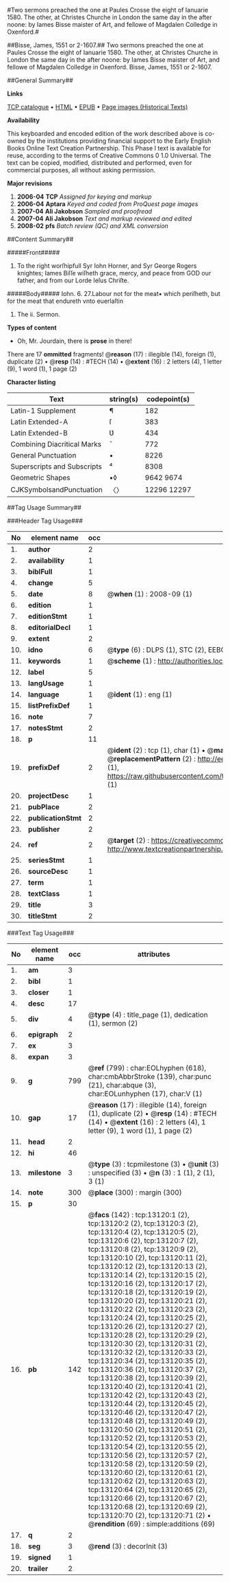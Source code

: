#Two sermons preached the one at Paules Crosse the eight of Ianuarie 1580. The other, at Christes Churche in London the same day in the after noone: by Iames Bisse maister of Art, and fellowe of Magdalen Colledge in Oxenford.#

##Bisse, James, 1551 or 2-1607.##
Two sermons preached the one at Paules Crosse the eight of Ianuarie 1580. The other, at Christes Churche in London the same day in the after noone: by Iames Bisse maister of Art, and fellowe of Magdalen Colledge in Oxenford.
Bisse, James, 1551 or 2-1607.

##General Summary##

**Links**

[TCP catalogue](http://www.ota.ox.ac.uk/tcp/)  • 
[HTML](http://tei.it.ox.ac.uk/tcp/Texts-HTML/free/A16/A16175.html)  • 
[EPUB](http://tei.it.ox.ac.uk/tcp/Texts-EPUB/free/A16/A16175.epub) • 
[Page images (Historical Texts)](https://data.historicaltexts.jisc.ac.uk/view?pubId=eebo-99848046e&pageId=eebo-99848046e-13120-1)

**Availability**

This keyboarded and encoded edition of the
	       work described above is co-owned by the institutions
	       providing financial support to the Early English Books
	       Online Text Creation Partnership. This Phase I text is
	       available for reuse, according to the terms of Creative
	       Commons 0 1.0 Universal. The text can be copied,
	       modified, distributed and performed, even for
	       commercial purposes, all without asking permission.

**Major revisions**

1. __2006-04__ __TCP__ *Assigned for keying and markup*
1. __2006-04__ __Aptara__ *Keyed and coded from ProQuest page images*
1. __2007-04__ __Ali Jakobson__ *Sampled and proofread*
1. __2007-04__ __Ali Jakobson__ *Text and markup reviewed and edited*
1. __2008-02__ __pfs__ *Batch review (QC) and XML conversion*

##Content Summary##

#####Front#####

1. To the right worſhipfull
Syr Iohn Horner, and Syr George
Rogers knightes; Iames Biſſe wiſheth
grace, mercy, and peace from GOD
our father, and from our Lorde
Ieſus Chriſte.

#####Body#####
Iohn. 6. 27.Labour not for the meat▪ which periſheth,
but for the meat that endureth vnto euerlaſtin
1. The ii. Sermon.

**Types of content**

  * Oh, Mr. Jourdain, there is **prose** in there!

There are 17 **ommitted** fragments! 
 @__reason__ (17) : illegible (14), foreign (1), duplicate (2)  •  @__resp__ (14) : #TECH (14)  •  @__extent__ (16) : 2 letters (4), 1 letter (9), 1 word (1), 1 page (2)

**Character listing**


|Text|string(s)|codepoint(s)|
|---|---|---|
|Latin-1 Supplement|¶|182|
|Latin Extended-A|ſ|383|
|Latin Extended-B|Ʋ|434|
|Combining             Diacritical Marks|̄|772|
|General Punctuation|•|8226|
|Superscripts             and Subscripts|⁴|8308|
|Geometric Shapes|▪◊|9642 9674|
|CJKSymbolsandPunctuation|〈〉|12296 12297|

##Tag Usage Summary##

###Header Tag Usage###

|No|element name|occ|attributes|
|---|---|---|---|
|1.|__author__|2||
|2.|__availability__|1||
|3.|__biblFull__|1||
|4.|__change__|5||
|5.|__date__|8| @__when__ (1) : 2008-09 (1)|
|6.|__edition__|1||
|7.|__editionStmt__|1||
|8.|__editorialDecl__|1||
|9.|__extent__|2||
|10.|__idno__|6| @__type__ (6) : DLPS (1), STC (2), EEBO-CITATION (1), PROQUEST (1), VID (1)|
|11.|__keywords__|1| @__scheme__ (1) : http://authorities.loc.gov/ (1)|
|12.|__label__|5||
|13.|__langUsage__|1||
|14.|__language__|1| @__ident__ (1) : eng (1)|
|15.|__listPrefixDef__|1||
|16.|__note__|7||
|17.|__notesStmt__|2||
|18.|__p__|11||
|19.|__prefixDef__|2| @__ident__ (2) : tcp (1), char (1)  •  @__matchPattern__ (2) : ([0-9\-]+):([0-9IVX]+) (1), (.+) (1)  •  @__replacementPattern__ (2) : http://eebo.chadwyck.com/downloadtiff?vid=$1&page=$2 (1), https://raw.githubusercontent.com/textcreationpartnership/Texts/master/tcpchars.xml#$1 (1)|
|20.|__projectDesc__|1||
|21.|__pubPlace__|2||
|22.|__publicationStmt__|2||
|23.|__publisher__|2||
|24.|__ref__|2| @__target__ (2) : https://creativecommons.org/publicdomain/zero/1.0/ (1), http://www.textcreationpartnership.org/docs/. (1)|
|25.|__seriesStmt__|1||
|26.|__sourceDesc__|1||
|27.|__term__|1||
|28.|__textClass__|1||
|29.|__title__|3||
|30.|__titleStmt__|2||


###Text Tag Usage###

|No|element name|occ|attributes|
|---|---|---|---|
|1.|__am__|3||
|2.|__bibl__|1||
|3.|__closer__|1||
|4.|__desc__|17||
|5.|__div__|4| @__type__ (4) : title_page (1), dedication (1), sermon (2)|
|6.|__epigraph__|2||
|7.|__ex__|3||
|8.|__expan__|3||
|9.|__g__|799| @__ref__ (799) : char:EOLhyphen (618), char:cmbAbbrStroke (139), char:punc (21), char:abque (3), char:EOLunhyphen (17), char:V (1)|
|10.|__gap__|17| @__reason__ (17) : illegible (14), foreign (1), duplicate (2)  •  @__resp__ (14) : #TECH (14)  •  @__extent__ (16) : 2 letters (4), 1 letter (9), 1 word (1), 1 page (2)|
|11.|__head__|2||
|12.|__hi__|46||
|13.|__milestone__|3| @__type__ (3) : tcpmilestone (3)  •  @__unit__ (3) : unspecified (3)  •  @__n__ (3) : 1 (1), 2 (1), 3 (1)|
|14.|__note__|300| @__place__ (300) : margin (300)|
|15.|__p__|30||
|16.|__pb__|142| @__facs__ (142) : tcp:13120:1 (2), tcp:13120:2 (2), tcp:13120:3 (2), tcp:13120:4 (2), tcp:13120:5 (2), tcp:13120:6 (2), tcp:13120:7 (2), tcp:13120:8 (2), tcp:13120:9 (2), tcp:13120:10 (2), tcp:13120:11 (2), tcp:13120:12 (2), tcp:13120:13 (2), tcp:13120:14 (2), tcp:13120:15 (2), tcp:13120:16 (2), tcp:13120:17 (2), tcp:13120:18 (2), tcp:13120:19 (2), tcp:13120:20 (2), tcp:13120:21 (2), tcp:13120:22 (2), tcp:13120:23 (2), tcp:13120:24 (2), tcp:13120:25 (2), tcp:13120:26 (2), tcp:13120:27 (2), tcp:13120:28 (2), tcp:13120:29 (2), tcp:13120:30 (2), tcp:13120:31 (2), tcp:13120:32 (2), tcp:13120:33 (2), tcp:13120:34 (2), tcp:13120:35 (2), tcp:13120:36 (2), tcp:13120:37 (2), tcp:13120:38 (2), tcp:13120:39 (2), tcp:13120:40 (2), tcp:13120:41 (2), tcp:13120:42 (2), tcp:13120:43 (2), tcp:13120:44 (2), tcp:13120:45 (2), tcp:13120:46 (2), tcp:13120:47 (2), tcp:13120:48 (2), tcp:13120:49 (2), tcp:13120:50 (2), tcp:13120:51 (2), tcp:13120:52 (2), tcp:13120:53 (2), tcp:13120:54 (2), tcp:13120:55 (2), tcp:13120:56 (2), tcp:13120:57 (2), tcp:13120:58 (2), tcp:13120:59 (2), tcp:13120:60 (2), tcp:13120:61 (2), tcp:13120:62 (2), tcp:13120:63 (2), tcp:13120:64 (2), tcp:13120:65 (2), tcp:13120:66 (2), tcp:13120:67 (2), tcp:13120:68 (2), tcp:13120:69 (2), tcp:13120:70 (2), tcp:13120:71 (2)  •  @__rendition__ (69) : simple:additions (69)|
|17.|__q__|2||
|18.|__seg__|3| @__rend__ (3) : decorInit (3)|
|19.|__signed__|1||
|20.|__trailer__|2||
